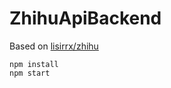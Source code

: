 # ZhihuApiBackend
Based on [lisirrx/zhihu](github.com/lisirrx/zhihu)

```Shell
npm install
npm start
```
